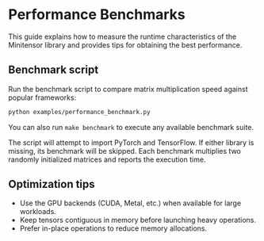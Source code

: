 # Performance Benchmarks

This guide explains how to measure the runtime characteristics of the
Minitensor library and provides tips for obtaining the best performance.

## Benchmark script

Run the benchmark script to compare matrix multiplication speed against
popular frameworks:

```bash
python examples/performance_benchmark.py
```

You can also run `make benchmark` to execute any available benchmark suite.

The script will attempt to import PyTorch and TensorFlow. If either library is
missing, its benchmark will be skipped. Each benchmark multiplies two randomly
initialized matrices and reports the execution time.

## Optimization tips

- Use the GPU backends (CUDA, Metal, etc.) when available for large workloads.
- Keep tensors contiguous in memory before launching heavy operations.
- Prefer in-place operations to reduce memory allocations.
